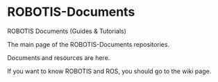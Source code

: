 # ROBOTIS-Documents

ROBOTIS Documents (Guides &amp; Tutorials)

The main page of the ROBOTIS-Documents repositories.

Documents and resources are here.

If you want to know ROBOTIS and ROS, you should go to the wiki page.
